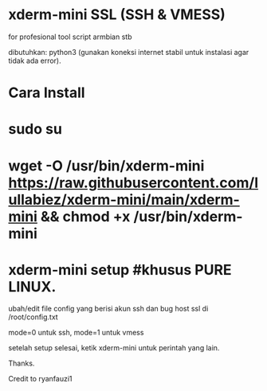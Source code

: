 # xderm-mini SSL (SSH & VMESS)
for profesional tool script armbian stb

dibutuhkan: python3 (gunakan koneksi internet stabil untuk instalasi agar tidak ada error).

# Cara Install
# sudo su
# wget -O /usr/bin/xderm-mini https://raw.githubusercontent.com/lullabiez/xderm-mini/main/xderm-mini && chmod +x /usr/bin/xderm-mini
# xderm-mini setup   #khusus PURE LINUX.

ubah/edit file config yang berisi akun ssh dan bug host ssl di /root/config.txt

mode=0 untuk ssh, mode=1 untuk vmess

setelah setup selesai, ketik xderm-mini untuk perintah yang lain.

Thanks.

Credit to ryanfauzi1

